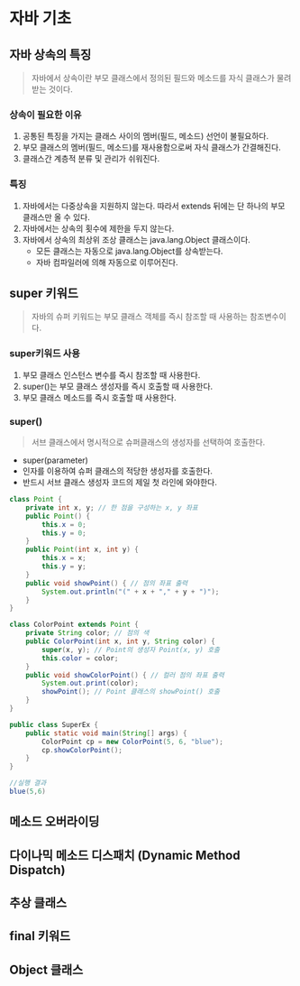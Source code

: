 # 자바 기초
## 자바 상속의 특징
> 자바에서 상속이란 부모 클래스에서 정의된 필드와 메소드를 자식 클래스가 물려받는 것이다.

### 상속이 필요한 이유
1. 공통된 특징을 가지는 클래스 사이의 멤버(필드, 메소드) 선언이 불필요하다.
2. 부모 클래스의 멤버(필드, 메소드)를 재사용함으로써 자식 클래스가 간결해진다.
3. 클래스간 계층적 분류 및 관리가 쉬워진다.

### 특징
1. 자바에서는 다중상속을 지원하지 않는다. 따라서 extends 뒤에는 단 하나의 부모 클래스만 올 수 있다.
2. 자바에서는 상속의 횟수에 제한을 두지 않는다.
3. 자바에서 상속의 최상위 조상 클래스는 java.lang.Object 클래스이다.
	- 모든 클래스는 자동으로 java.lang.Object를 상속받는다.
	- 자바 컴파일러에 의해 자동으로 이루어진다.

## super 키워드
> 자바의 슈퍼 키워드는 부모 클래스 객체를 즉시 참조할 때 사용하는 참조변수이다.

### super키워드 사용
1. 부모 클래스 인스턴스 변수를 즉시 참조할 때 사용한다.
2. super()는 부모 클래스 생성자를 즉시 호출할 때 사용한다.
3. 부모 클래스 메소드를 즉시 호출할 때 사용한다.

### super()
> 서브 클래스에서 명시적으로 슈퍼클래스의 생성자를 선택하여 호출한다.
- super(parameter)
- 인자를 이용하여 슈퍼 클래스의 적당한 생성자를 호출한다.
- 반드시 서브 클래스 생성자 코드의 제일 첫 라인에 와야한다.

```java
class Point {
	private int x, y; // 한 점을 구성하는 x, y 좌표
	public Point() {
		this.x = 0;
		this.y = 0;
	}
	public Point(int x, int y) {
		this.x = x; 
		this.y = y;
	}
	public void showPoint() { // 점의 좌표 출력
		System.out.println("(" + x + "," + y + ")");
	}
}

class ColorPoint extends Point { 
	private String color; // 점의 색
	public ColorPoint(int x, int y, String color) {
		super(x, y); // Point의 생성자 Point(x, y) 호출
		this.color = color;
	}
	public void showColorPoint() { // 컬러 점의 좌표 출력
		System.out.print(color);
		showPoint(); // Point 클래스의 showPoint() 호출
	}
}

public class SuperEx {
	public static void main(String[] args) {
		ColorPoint cp = new ColorPoint(5, 6, "blue");
		cp.showColorPoint();
	}
}

//실행 결과
blue(5,6)
```

## 메소드 오버라이딩
## 다이나믹 메소드 디스패치 (Dynamic Method Dispatch)
## 추상 클래스
## final 키워드
## Object 클래스